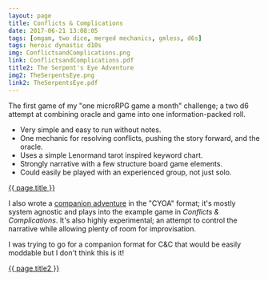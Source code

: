 ```yaml
---
layout: page
title: Conflicts & Complications
date: 2017-06-21 13:08:05
tags: [omgam, two dice, merged mechanics, gmless, d6s]
tags: heroic dynastic d10s
img: ConflictsandComplications.png
link: ConflictsandComplications.pdf
title2: The Serpent's Eye Adventure
img2: TheSerpentsEye.png
link2: TheSerpentsEye.pdf
---
```


The first game of my "one microRPG game a month" challenge; a two d6 attempt at combining oracle and game into one information-packed roll.

* Very simple and easy to run without notes.
* One mechanic for resolving conflicts, pushing the story forward, and the oracle.
* Uses a simple Lenormand tarot inspired keyword chart.
* Strongly narrative with a few structure board game elements.
* Could easily be played with an experienced group, not just solo.

<div class="img_row">
	<a href="{{ site.baseurl }}/pdf/{{ page.link }}"><img class="col three" src="{{ site.baseurl }}/img/{{ page.img}}" alt="" title="{{ page.title }}"/></a>
</div>
<div class="col three caption">
	<a href="{{ site.baseurl }}/pdf/{{ page.link }}">{{ page.title }}</a>
</div>

I also wrote a [companion adventure](https://exposit.github.io/katarpgs/superlite/conflictsandcomplications/) in the "CYOA" format; it's mostly system agnostic and plays into the example game in *Conflicts & Complications*. It's also highly experimental; an attempt to control the narrative while allowing plenty of room for improvisation.

I was trying to go for a companion format for C&C that would be easily moddable but I don't think this is it!

<div class="img_row">
	<a href="{{ site.baseurl }}/pdf/{{ page.link2 }}"><img class="col three" src="{{ site.baseurl }}/img/{{ page.img2}}" alt="" title="{{ page.title2 }}"/></a>
</div>
<div class="col three caption">
	<a href="{{ site.baseurl }}/pdf/{{ page.link2 }}">{{ page.title2 }}</a>
</div>

